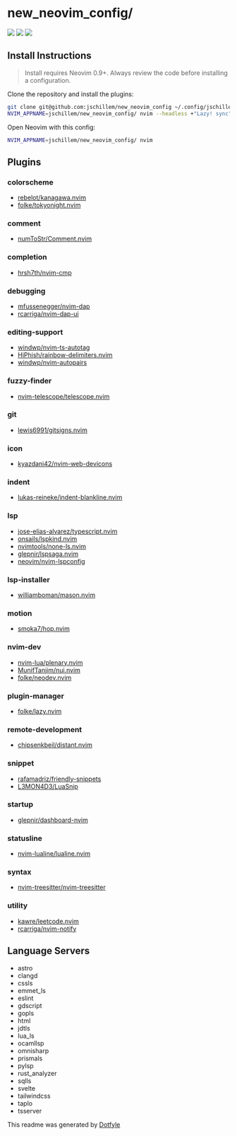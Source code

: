 # new_neovim_config/

<a href="https://dotfyle.com/jschillem/newneovimconfig"><img src="https://dotfyle.com/jschillem/newneovimconfig/badges/plugins?style=flat" /></a>
<a href="https://dotfyle.com/jschillem/newneovimconfig"><img src="https://dotfyle.com/jschillem/newneovimconfig/badges/leaderkey?style=flat" /></a>
<a href="https://dotfyle.com/jschillem/newneovimconfig"><img src="https://dotfyle.com/jschillem/newneovimconfig/badges/plugin-manager?style=flat" /></a>


## Install Instructions

 > Install requires Neovim 0.9+. Always review the code before installing a configuration.

Clone the repository and install the plugins:

```sh
git clone git@github.com:jschillem/new_neovim_config ~/.config/jschillem/new_neovim_config
NVIM_APPNAME=jschillem/new_neovim_config/ nvim --headless +"Lazy! sync" +qa
```

Open Neovim with this config:

```sh
NVIM_APPNAME=jschillem/new_neovim_config/ nvim
```

## Plugins

### colorscheme

+ [rebelot/kanagawa.nvim](https://dotfyle.com/plugins/rebelot/kanagawa.nvim)
+ [folke/tokyonight.nvim](https://dotfyle.com/plugins/folke/tokyonight.nvim)
### comment

+ [numToStr/Comment.nvim](https://dotfyle.com/plugins/numToStr/Comment.nvim)
### completion

+ [hrsh7th/nvim-cmp](https://dotfyle.com/plugins/hrsh7th/nvim-cmp)
### debugging

+ [mfussenegger/nvim-dap](https://dotfyle.com/plugins/mfussenegger/nvim-dap)
+ [rcarriga/nvim-dap-ui](https://dotfyle.com/plugins/rcarriga/nvim-dap-ui)
### editing-support

+ [windwp/nvim-ts-autotag](https://dotfyle.com/plugins/windwp/nvim-ts-autotag)
+ [HiPhish/rainbow-delimiters.nvim](https://dotfyle.com/plugins/HiPhish/rainbow-delimiters.nvim)
+ [windwp/nvim-autopairs](https://dotfyle.com/plugins/windwp/nvim-autopairs)
### fuzzy-finder

+ [nvim-telescope/telescope.nvim](https://dotfyle.com/plugins/nvim-telescope/telescope.nvim)
### git

+ [lewis6991/gitsigns.nvim](https://dotfyle.com/plugins/lewis6991/gitsigns.nvim)
### icon

+ [kyazdani42/nvim-web-devicons](https://dotfyle.com/plugins/kyazdani42/nvim-web-devicons)
### indent

+ [lukas-reineke/indent-blankline.nvim](https://dotfyle.com/plugins/lukas-reineke/indent-blankline.nvim)
### lsp

+ [jose-elias-alvarez/typescript.nvim](https://dotfyle.com/plugins/jose-elias-alvarez/typescript.nvim)
+ [onsails/lspkind.nvim](https://dotfyle.com/plugins/onsails/lspkind.nvim)
+ [nvimtools/none-ls.nvim](https://dotfyle.com/plugins/nvimtools/none-ls.nvim)
+ [glepnir/lspsaga.nvim](https://dotfyle.com/plugins/glepnir/lspsaga.nvim)
+ [neovim/nvim-lspconfig](https://dotfyle.com/plugins/neovim/nvim-lspconfig)
### lsp-installer

+ [williamboman/mason.nvim](https://dotfyle.com/plugins/williamboman/mason.nvim)
### motion

+ [smoka7/hop.nvim](https://dotfyle.com/plugins/smoka7/hop.nvim)
### nvim-dev

+ [nvim-lua/plenary.nvim](https://dotfyle.com/plugins/nvim-lua/plenary.nvim)
+ [MunifTanjim/nui.nvim](https://dotfyle.com/plugins/MunifTanjim/nui.nvim)
+ [folke/neodev.nvim](https://dotfyle.com/plugins/folke/neodev.nvim)
### plugin-manager

+ [folke/lazy.nvim](https://dotfyle.com/plugins/folke/lazy.nvim)
### remote-development

+ [chipsenkbeil/distant.nvim](https://dotfyle.com/plugins/chipsenkbeil/distant.nvim)
### snippet

+ [rafamadriz/friendly-snippets](https://dotfyle.com/plugins/rafamadriz/friendly-snippets)
+ [L3MON4D3/LuaSnip](https://dotfyle.com/plugins/L3MON4D3/LuaSnip)
### startup

+ [glepnir/dashboard-nvim](https://dotfyle.com/plugins/glepnir/dashboard-nvim)
### statusline

+ [nvim-lualine/lualine.nvim](https://dotfyle.com/plugins/nvim-lualine/lualine.nvim)
### syntax

+ [nvim-treesitter/nvim-treesitter](https://dotfyle.com/plugins/nvim-treesitter/nvim-treesitter)
### utility

+ [kawre/leetcode.nvim](https://dotfyle.com/plugins/kawre/leetcode.nvim)
+ [rcarriga/nvim-notify](https://dotfyle.com/plugins/rcarriga/nvim-notify)
## Language Servers

+ astro
+ clangd
+ cssls
+ emmet_ls
+ eslint
+ gdscript
+ gopls
+ html
+ jdtls
+ lua_ls
+ ocamllsp
+ omnisharp
+ prismals
+ pylsp
+ rust_analyzer
+ sqlls
+ svelte
+ tailwindcss
+ taplo
+ tsserver


 This readme was generated by [Dotfyle](https://dotfyle.com)

